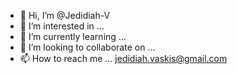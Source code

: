 - 👋 Hi, I’m @Jedidiah-V
- 👀 I’m interested in ...
- 🌱 I’m currently learning ...
- 💞️ I’m looking to collaborate on ...
- 📫 How to reach me ... jedidiah.vaskis@gmail.com

<!---
Jedidiah-V/Jedidiah-V is a ✨ special ✨ repository because its `README.md` (this file) appears on your GitHub profile.
You can click the Preview link to take a look at your changes.
--->
